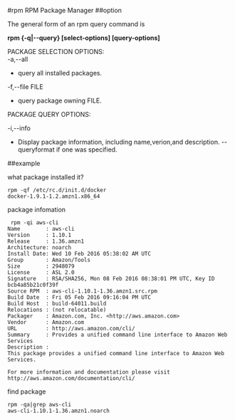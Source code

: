#rpm
RPM Package Manager
##option




The general form of an rpm query command is

__rpm {-q|--query} [select-options] [query-options]__

PACKAGE SELECTION OPTIONS:  
-a,--all
- query all installed packages.  

-f,--file FILE  
- query package owning FILE.


PACKAGE QUERY OPTIONS:  

-i,--info
- Display package information, including name,verion,and description. --queryformat if one was specified.

##example

what package installed it?
```
rpm -qf /etc/rc.d/init.d/docker
docker-1.9.1-1.2.amzn1.x86_64
```
package infomation
```
 rpm -qi aws-cli
Name        : aws-cli
Version     : 1.10.1
Release     : 1.36.amzn1
Architecture: noarch
Install Date: Wed 10 Feb 2016 05:38:02 AM UTC
Group       : Amazon/Tools
Size        : 2948079
License     : ASL 2.0
Signature   : RSA/SHA256, Mon 08 Feb 2016 08:38:01 PM UTC, Key ID bcb4a85b21c0f39f
Source RPM  : aws-cli-1.10.1-1.36.amzn1.src.rpm
Build Date  : Fri 05 Feb 2016 09:16:04 PM UTC
Build Host  : build-64011.build
Relocations : (not relocatable)
Packager    : Amazon.com, Inc. <http://aws.amazon.com>
Vendor      : Amazon.com
URL         : http://aws.amazon.com/cli/
Summary     : Provides a unified command line interface to Amazon Web Services
Description :
This package provides a unified command line interface to Amazon Web Services.

For more information and documentation please visit http://aws.amazon.com/documentation/cli/
```

find package
```
rpm -qa|grep aws-cli
aws-cli-1.10.1-1.36.amzn1.noarch
```
